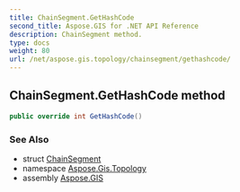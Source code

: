 ```yaml
---
title: ChainSegment.GetHashCode
second_title: Aspose.GIS for .NET API Reference
description: ChainSegment method. 
type: docs
weight: 80
url: /net/aspose.gis.topology/chainsegment/gethashcode/
---
```

## ChainSegment.GetHashCode method

```csharp
public override int GetHashCode()
```

### See Also

* struct [ChainSegment](../)
* namespace [Aspose.Gis.Topology](../../chainsegment/)
* assembly [Aspose.GIS](../../../)


